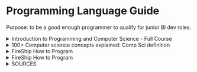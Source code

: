 # Programming Language Guide
Purpose: to be a good enough programmer to qualify for junior BI dev roles.

<details>
 <summary>Introduction to Programming and Computer Science - Full Course</summary>

---
### The computer
- Programming is the process of preparing an instructional program for a device. Attempting to get a computer to  complete a specific task without making mistakes.  
- The computer only understands machine code, which is binary code. You need to convert your instructions for the machien to execute it. Programming languages are fundamentally a middleman for translating a  program into machine code. they serve as interprets for converting languages into other languages.
- There are many programming languages and each have their own specific uses, general purpose languages like pythong and Java can perform a variety of computational tasks and other languages are for specific tasks. Low  low level programming languages, such as assembly, or C, are closer to binary than  a high level programming language, such as Java or Python.

## Coding
- And IDE is a place to write, run, and debug code and convert it to machine code. 

https://www.youtube.com/watch?v=zOjov-2OZ0E
7:19


---

</details>



<details>
 <summary>100+ Computer science concepts explained: Comp Sci definition</summary>

---
- a computer it's just a piece of tape that holds ones and zeros along with a device that can read and write to it it's called a turing machine
- The core of modern computers we have the central processing unit made up of silicon transistors, microscopic on/off switches that trasnmit binary code.
- Declaring a variables, where you attach a name to a data point, allowing you to reuse it somewhere else in your code.
- Data structures are organized data. Arrays organize multiple data points in order. 
- Algorithms are code that solve a problem by doing something to the data structure. A fundamental algorithm is a function: which is a block of code tht takes an input then does something and returns an output.
- Arguments are input parameters.
- Operators are used to compare values.
- Booleans are expression. Expressions produce a value.
- A statement is a block of code that simply does something. For example, If statements, Loop statements,
   - A while loop will run this block of code over and over again until the condition in the parentheses becomes false
   - A for loop continues for each item of something
- Recursions are functions that call themselves.
- A base condition will terminate the loop. 
- The idea behind OOP is that you use classes to write a blueprint for the data or objects in your code a class can encapsulate variables which are commonly called properties as well as functions 
which are usually called methods

---

</details>

<details>
 <summary>FireShip How to Program</summary>

---
## Fundamental Concepts of Object Oriented Programming
- APIE: are the four pillars of object oriented programming. 
- Abstraction means to simplify reality. For example, if you were designing an app you simplify / break down the smalled bits of data about the thing you want to recreate. Taking real world objects and 
and representing them within code.
- OOP is a programming paradigm based on the concept of objects. 
   - Objects contain data in the form of attributes or properties and actions in thr form or functions or methods. For example, computer monitor (object), size or resolution (properties), on/off brightness is functions or methods.
   - Abstraction  means to only show the necessary details to the user of the object. You only care about calling the method, not the underlying implementation.
   - Inhertiance, useful when you have an existing class and you want to build a new class that uses the stuff from the previous class but you want to add additional features.
   - Encapsulation, restircting access to properties or methods of your object, to prevent 
 

- abstraction means to simplify reality and focus only on the data and processes that are relevant to the application being built.
- encapsulation means that data and the programs that manipulate those data are bound together and their complexity is hidden
- inheritance means that a class can derive its methods and properties from another class this might result in an extensive hierarchy of superclasses and subclasses
- polymorphism means that different subclasses of the same superclass which therefore share the same interface can implement those interfaces in their own ways by overriding the code of the methods they inherit. Akkiws you to  you to determine what kind of function to run while the program is running. For example, the class is enemy (contains code), inheritance is making a vampire using that class, 
- Objects are the thing that you want to store and process data about.
- To program objects, you need a class. A class is a template for creating objects. It is an instance of a class in the computer's memory. For example, person.
- Attributes describe the object aka fields / properties. For example, person firsName, Gener, DOB
- Operations are actions that can be done to the object or performed by the object. Aka methods: programs within the class that are coded as procedures or functions.
- Encapsulation : Hides the data and complexity. Intended to hide and prevent errors. Senior programmers create classes of libraries where junior coders use and need the class name, properties, and methods available.
- Inheritance: A class can derive its methods and properties from another class. Inheritance defines type of relationships. The base class is the start of the hiearchy, sublasses derived from, and
- Polymorphism means that a class can implement an inherited method in its own way

---

</details>

<details>
 <summary>FireShip How to Program</summary>

---
To be a good programmer, don't focus on remembering syntax, recognize patterns.  
Be a problem solver: Solve a bunch of problems / practice
Feynman learning technique: 
(1) Choose a topic
(2) Explain it to a 12 yr old
(3) Build something quickly, then improve after. Reflect, refine, simplify
(4) Organize and review. Share with someone more experienced then you

## Programming Fundementals Overview
My SUMMARY: The levels of languages. He used a few key terms I'll have ot further define such as general programming language. Complied 
- A computer doesn't directly understand javascript or c-sharp, it has to be compiled into something that the CPU understands. There are levels to programming languages, think of it as a scale from what humans write vs what the machine understands. The levels from bottom to top are
  - Hardware (bottom), to Machine language (Binary code), to assembly language, to general purpose languages like C C++ Rust, to interpreted languages (Python, C#, JAVA, JS)
      - C is a general purpose compiled proecural language. C++ is OOP that has more tools than C.
      - Rust Lang is modern low level language used for web and game development.
      - Java is a high level class based language. OOP. This language is compiled to bytecode for the Hava Virtual Machine (JVM).
      - Python is an interpreted language. Ruby is similar to python. Javascript is web browser language.
  - Compiled means a compiler translates the source code for the CPU to execute. Intepreted means a program, called an interpreter, run the code through a virtual machine like Python.
`Functions` are methods
`Objects` are classes that have variables, also called properties

---

</details>





<details>
 <summary>SOURCES</summary>

---
- FireShip - https://www.youtube.com/watch?v=NtfbWkxJTHw
- FireShip - https://www.youtube.com/watch?v=-uleG_Vecis
- Traversy Media - https://www.youtube.com/watch?v=2lVDktWK-pc
- https://www.youtube.com/watch?v=zOjov-2OZ0E
---

</details>
